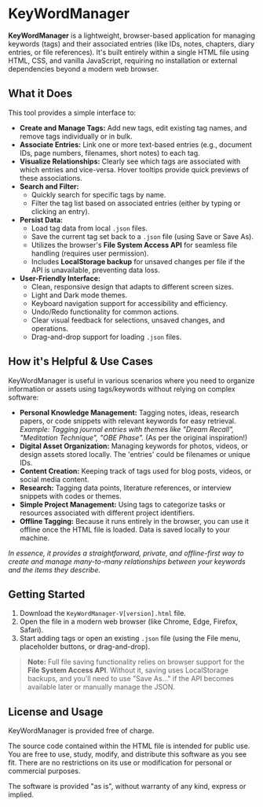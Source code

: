 # KeyWordManager

**KeyWordManager** is a lightweight, browser-based application for managing keywords (tags) and their associated entries (like IDs, notes, chapters, diary entries, or file references). It's built entirely within a single HTML file using HTML, CSS, and vanilla JavaScript, requiring no installation or external dependencies beyond a modern web browser.

## What it Does

This tool provides a simple interface to:

*   **Create and Manage Tags:** Add new tags, edit existing tag names, and remove tags individually or in bulk.
*   **Associate Entries:** Link one or more text-based entries (e.g., document IDs, page numbers, filenames, short notes) to each tag.
*   **Visualize Relationships:** Clearly see which tags are associated with which entries and vice-versa. Hover tooltips provide quick previews of these associations.
*   **Search and Filter:**
    *   Quickly search for specific tags by name.
    *   Filter the tag list based on associated entries (either by typing or clicking an entry).
*   **Persist Data:**
    *   Load tag data from local `.json` files.
    *   Save the current tag set back to a `.json` file (using Save or Save As).
    *   Utilizes the browser's **File System Access API** for seamless file handling (requires user permission).
    *   Includes **LocalStorage backup** for unsaved changes per file if the API is unavailable, preventing data loss.
*   **User-Friendly Interface:**
    *   Clean, responsive design that adapts to different screen sizes.
    *   Light and Dark mode themes.
    *   Keyboard navigation support for accessibility and efficiency.
    *   Undo/Redo functionality for common actions.
    *   Clear visual feedback for selections, unsaved changes, and operations.
    *   Drag-and-drop support for loading `.json` files.

## How it's Helpful & Use Cases

KeyWordManager is useful in various scenarios where you need to organize information or assets using tags/keywords without relying on complex software:

*   **Personal Knowledge Management:** Tagging notes, ideas, research papers, or code snippets with relevant keywords for easy retrieval. *Example: Tagging journal entries with themes like "Dream Recall", "Meditation Technique", "OBE Phase".* (As per the original inspiration!)
*   **Digital Asset Organization:** Managing keywords for photos, videos, or design assets stored locally. The 'entries' could be filenames or unique IDs.
*   **Content Creation:** Keeping track of tags used for blog posts, videos, or social media content.
*   **Research:** Tagging data points, literature references, or interview snippets with codes or themes.
*   **Simple Project Management:** Using tags to categorize tasks or resources associated with different project identifiers.
*   **Offline Tagging:** Because it runs entirely in the browser, you can use it offline once the HTML file is loaded. Data is saved locally to your machine.

*In essence, it provides a straightforward, private, and offline-first way to create and manage many-to-many relationships between your keywords and the items they describe.*

## Getting Started

1.  Download the `KeyWordManager-V[version].html` file.
2.  Open the file in a modern web browser (like Chrome, Edge, Firefox, Safari).
3.  Start adding tags or open an existing `.json` file (using the File menu, placeholder buttons, or drag-and-drop).

> **Note:** Full file saving functionality relies on browser support for the **File System Access API**. Without it, saving uses LocalStorage backups, and you'll need to use "Save As..." if the API becomes available later or manually manage the JSON.

## License and Usage

KeyWordManager is provided free of charge.

The source code contained within the HTML file is intended for public use. You are free to use, study, modify, and distribute this software as you see fit. There are no restrictions on its use or modification for personal or commercial purposes.

The software is provided "as is", without warranty of any kind, express or implied.

